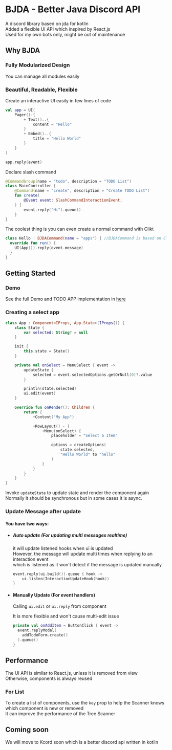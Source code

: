 # BJDA - Better Java Discord API

A discord library based on jda for kotlin
<br>
Added a flexible UI API which inspired by React.js
<br>
Used for my own bots only, might be out of maintenance

## Why BJDA

### Fully Modularized Design

You can manage all modules easily

### Beautiful, Readable, Flexible

Create an interactive UI easily in few lines of code
```kotlin
val app = UI(
    Pager()-{
        + Text()..{
            content = "Hello"
        }
        + Embed()..{
            title = "Hello World"
        }
    }
)

app.reply(event)
```
Declare slash command 
```kotlin
@CommandGroup(name = "todo", description = "TODO List")
class MainController {
    @Command(name = "create", description = "Create TODO List")
    fun create(
        @Event event: SlashCommandInteractionEvent,
    ) {
        event.reply("Hi").queue()
    }
}
```
The coolest thing is you can even create a normal command with Clikt
```kotlin
class Hello : BJDACommand(name = "apps") { //BJDACommand is based on Clikt
  override fun run() {
    UI(App()).reply(event.message)
  }
}
```

## Getting Started
### Demo
See the full Demo and TODO APP implementation in [here](./src/test/kotlin)

### Creating a select app
```kotlin
class App : Component<IProps, App.State>(IProps()) {
    class State {
        var selected: String? = null
    }

    init {
        this.state = State()
    }

    private val onSelect = MenuSelect { event ->
        updateState {
            selected = event.selectedOptions.getOrNull(0)?.value
        }

        println(state.selected)
        ui.edit(event)
    }

    override fun onRender(): Children {
        return {
            +Content("My App")

            +RowLayout() - {
                +Menu(onSelect) {
                    placeholder = "Select a Item"

                    options = createOptions(
                        state.selected,
                        "Hello World" to "hello"
                    )
                }
            }
        }
    }
}
```
Invoke `updateState` to update state and render the component again
<br>
Normally it should be synchronous but in some cases it is async.

### Update Message after update

#### You have two ways:
- ##### Auto update (For updating multi messages realtime)

  it will update listened hooks when ui is updated
  <br>
  However, the message will update multi times when replying to an interaction event
  <br>
  which is listened as it won't detect if the message is updated manually
  ```kotlin
  event.reply(ui.build()).queue { hook ->
      ui.listen(InteractionUpdateHook(hook))
  }
  ```
- #### Manually Update (For event handlers)
  Calling `ui.edit` or `ui.reply` from component

  It is more flexible and won't cause multi-edit issue
  ```kotlin
  private val onAddItem = ButtonClick { event ->
    event.replyModal(
      addTodoForm.create()
    ).queue()
  }
  ```

## Performance

The UI API is similar to React.js, unless it is removed from view
<br>
Otherwise, components is always reused

### For List
To create a list of components, use the `key` prop to help the Scanner knows which component is new or removed
<br>
It can improve the performance of the Tree Scanner


## Coming soon

We will move to Kcord soon which is a better discord api written in kotlin